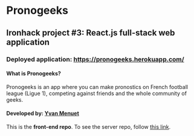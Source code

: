 # Pronogeeks
## Ironhack project #3: React.js full-stack web application

### Deployed application: https://pronogeeks.herokuapp.com/

#### What is Pronogeeks?
Pronogeeks is an app where you can make pronostics on French football league (Ligue 1), competing against friends and the whole community of geeks.<br>

#### Developed by: [Yvan Menuet](https://github.com/ymenuet)

This is the **front-end repo**. To see the server repo, follow [this link](https://github.com/ymenuet/pronogeeks-server).
